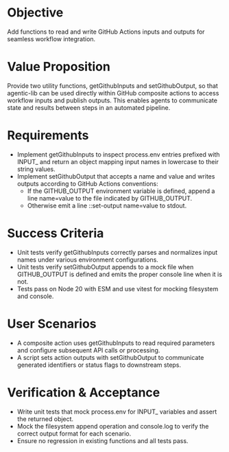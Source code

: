 # Objective
Add functions to read and write GitHub Actions inputs and outputs for seamless workflow integration.

# Value Proposition
Provide two utility functions, getGithubInputs and setGithubOutput, so that agentic-lib can be used directly within GitHub composite actions to access workflow inputs and publish outputs. This enables agents to communicate state and results between steps in an automated pipeline.

# Requirements
- Implement getGithubInputs to inspect process.env entries prefixed with INPUT_ and return an object mapping input names in lowercase to their string values.
- Implement setGithubOutput that accepts a name and value and writes outputs according to GitHub Actions conventions:
  - If the GITHUB_OUTPUT environment variable is defined, append a line name=value to the file indicated by GITHUB_OUTPUT.
  - Otherwise emit a line ::set-output name=value to stdout.

# Success Criteria
- Unit tests verify getGithubInputs correctly parses and normalizes input names under various environment configurations.
- Unit tests verify setGithubOutput appends to a mock file when GITHUB_OUTPUT is defined and emits the proper console line when it is not.
- Tests pass on Node 20 with ESM and use vitest for mocking filesystem and console.

# User Scenarios
- A composite action uses getGithubInputs to read required parameters and configure subsequent API calls or processing.
- A script sets action outputs with setGithubOutput to communicate generated identifiers or status flags to downstream steps.

# Verification & Acceptance
- Write unit tests that mock process.env for INPUT_ variables and assert the returned object.
- Mock the filesystem append operation and console.log to verify the correct output format for each scenario.
- Ensure no regression in existing functions and all tests pass.